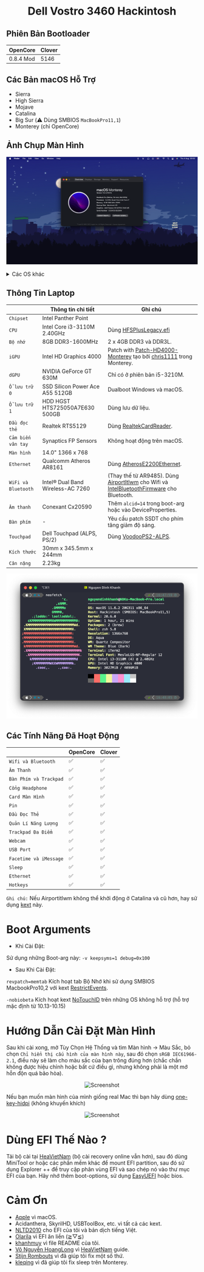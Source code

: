# <div align="center">Dell Vostro 3460 Hackintosh</div>
## Phiên Bản Bootloader

|OpenCore|Clover|
|--------|------|
|0.8.4 Mod|5146| 

## Các Bản macOS Hỗ Trợ
- Sierra
- High Sierra
- Mojave
- Catalina
- Big Sur (⚠️ Dùng SMBIOS ```MacBookPro11,1```)
- Monterey (chỉ OpenCore)
## Ảnh Chụp Màn Hình

<div align="center">
  
![Screenshot](Screenshots/ScreenShot.png)
   
</div>
<details>
		<summary>Các OS khác</summary>
      <br>
  
![Screenshot](Screenshots/Mavericks.png)
![Screenshot](Screenshots/HighSierra.png)
![Screenshot](Screenshots/Mojave.png)
![Screenshot](Screenshots/Catalina.png)
![Screenshot](Screenshots/BigSur.png)
  
</details>

## Thông Tin Laptop
 
|                     | Thông tin chi tiết | Ghi chú |
| ---------------------------- | ---------------------- |------------------|
| ``Chipset``| Intel Panther Point |   |
| ``CPU``| Intel Core i3-3110M 2.40GHz | Dùng [HFSPlusLegacy.efi](https://github.com/acidanthera/OcBinaryData/blob/master/Drivers/HfsPlusLegacy.efi) |
| ``Bộ nhớ``| 8GB DDR3-1600MHz | 2 x 4GB DDR3 và DDR3L. |
| ``iGPU``| Intel HD Graphics 4000 | Patch with [Patch-HD4000-Monterey](https://github.com/chris1111/Patch-HD4000-Monterey) tạo bởi [chris1111](https://github.com/chris1111) trong Monterey. |
| ``dGPU``| NVIDIA GeForce GT 630M | Chỉ có ở phiên bản i5-3210M. |
| ``Ổ lưu trữ 0``| SSD Silicon Power Ace A55 512GB | Dualboot Windows và macOS. |
| ``Ổ lưu trữ 1``| HDD HGST HTS725050A7E630 500GB | Dùng lưu dữ liệu. |
| ``Đầu đọc thẻ``| Realtek RTS5129 | Dùng [RealtekCardReader](https://github.com/0xFireWolf/RealtekCardReader/releases/tag/v0.9.6). |
| ``Cảm biến vân tay`` | Synaptics FP Sensors | Không hoạt động trên macOS. |
| ``Màn hình``| 14.0" 1366 x 768 |    |
| ``Ethernet``| Qualcomm Atheros AR8161 | Dùng [AtherosE2200Ethernet](https://github.com/Mieze/AtherosE2200Ethernet/releases/tag/2.2.2). |
| ``WiFi và Bluetooth``| Intel® Dual Band Wireless-AC 7260 | (Thay thế từ AR9485). Dùng [AirportItlwm](https://github.com/OpenIntelWireless/itlwm/releases) cho Wifi và [IntelBluetoothFirmware](https://openintelwireless.github.io/IntelBluetoothFirmware/) cho Bluetooth. | 
| ``Âm thanh``| Conexant Cx20590 | Thêm `alcid=14` trong boot-arg hoặc vào DeviceProperties. |
| ``Bàn phím``| - | Yêu cầu patch SSDT cho phím tăng giảm độ sáng. |
| ``Touchpad``| Dell Touchpad (ALPS, PS/2) | Dùng [VoodooPS2-ALPS](https://github.com/SkyrilHD/VoodooPS2-ALPS/releases/tag/1.0.7). |
| ``Kích thước``| 30mm x 345.5mm x 244mm |     |
|``Cân nặng``| 2.23kg |     |
  
<div align="center">
  
![Screenshot](Screenshots/specs.png)
  
</div>

## Các Tính Năng Đã Hoạt Động


|                               | OpenCore             | Clover|
| ----------------------------- | -------------------- | ------------------|
| ``Wifi và Bluetooth``|✅|✅|
| ``Âm Thanh``|✅|✅|
| ``Bàn Phím và Trackpad``|✅|✅|
| ``Cổng Headphone``|✅|✅|
| ``Card Màn Hình``|✅|✅|
| ``Pin``|✅|✅|
| ``Đầu Đọc Thẻ``|✅|✅|
| ``Quản Lí Năng Lượng``|✅|✅|
| ``Trackpad Đa Điểm``|✅|✅|                                                                          
| ``Webcam``|✅|✅|
| ``USB Port``|✅|✅|
| ``Facetime và iMessage``|✅|✅|
| ``Sleep``|✅|✅|
| ``Ethernet``|✅|✅|
| ``Hotkeys``|✅|✅|

```Ghi chú:``` Nếu Airportitlwm không thể khởi động ở Catalina và cũ hơn, hay sử dụng [kext](https://github.com/qilskcter/Dell-Vostro-3460-Hackintosh/tree/main/Kexts) này.

# Boot Arguments
- Khi Cài Đặt:

Sử dụng những Boot-arg này: ```-v keepsyms=1 debug=0x100```

- Sau Khi Cài Đặt:

```revpatch=memtab``` Kích hoạt tab Bộ Nhớ khi sử dụng SMBIOS MacbookPro10,2 với kext [RestrictEvents](https://github.com/acidanthera/RestrictEvents).

```-nobiobeta``` Kích hoạt kext [NoTouchID](https://github.com/al3xtjames/NoTouchID/releases/tag/1.0.3) trên những OS không hỗ trợ (hỗ trợ mặc định từ 10.13-10.15)

# Hướng Dẫn Cài Đặt Màn Hình
Sau khi cài xong, mở Tùy Chọn Hệ Thống và tìm Màn hình -> Màu Sắc, bỏ chọn `Chỉ hiển thị cấu hình của màn hình này`, sau đó chọn `sRGB IEC61966-2.1`, điều này sẽ làm cho màu sắc của bạn trông đúng hơn (chắc chắn không được hiệu chỉnh hoặc bất cứ điều gì, nhưng không phải là một mớ hỗn độn quá bão hòa).

<div align="center">
  
![Screenshot](Screenshots/Display.png)

</div>

Nếu bạn muốn màn hình của mình giống real Mac thì bạn hãy dùng [one-key-hidpi](https://github.com/xzhih/one-key-hidpi) (không khuyến khích)

<div align="center">
  
![Screenshot](Screenshots/Display_2.png)
  
</div>

# Dùng EFI Thế Nào ?
Tải bộ cài tại [HeaVietNam](https://heavietnam.github.io/image/index.html) (bộ cài recovery online vẫn hơn), sau đó dùng MiniTool or hoặc các phần mềm khác để mount EFI partition, sau đó sử dụng Explorer ++ để truy cập phân vùng EFI và sao chép nó vào thư mục EFI của bạn. Hãy nhớ thêm boot-options, sử dụng [EasyUEFI](https://www.easyuefi.com/index-us.html) hoặc bios.
# Cảm Ơn
- [Apple](https://apple.com) vì macOS.
- Acidanthera, SkyrilHD, USBToolBox, etc. vì tất cả các kext.
- [NLTD2010](https://github.com/NLTD2010) cho EFI của tôi và bản dịch tiếng Việt.
- [Olarila](https://olarila.com) vì EFI ăn liền (≧▽≦)
- [khanhmuy](https://github.com/khanhmuy) vì file README của tôi.
- [Võ Nguyễn HoangLong](https://www.facebook.com/profile.php?id=100070274020733) vì [HeaVietNam](http://heavietnam.ga/) guide.
- [Stijn Rombouts](https://www.facebook.com/stijn.rombouts2) vì đã giúp tôi fix một số thứ.
- [kleqing](https://github.com/kleqing) vì đã giúp tôi fix sleep trên Monterey.

